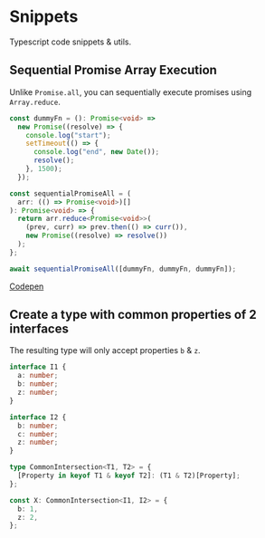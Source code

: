 # Snippets

Typescript code snippets &amp; utils.

## Sequential Promise Array Execution

Unlike `Promise.all`, you can sequentially execute promises using `Array.reduce`.

```ts
const dummyFn = (): Promise<void> =>
  new Promise((resolve) => {
    console.log("start");
    setTimeout(() => {
      console.log("end", new Date());
      resolve();
    }, 1500);
  });

const sequentialPromiseAll = (
  arr: (() => Promise<void>)[]
): Promise<void> => {
  return arr.reduce<Promise<void>>(
    (prev, curr) => prev.then(() => curr()),
    new Promise((resolve) => resolve())
  );
};

await sequentialPromiseAll([dummyFn, dummyFn, dummyFn]);
```

[Codepen](https://codepen.io/abelflopes/pen/PoKayWy)

## Create a type with common properties of 2 interfaces

The resulting type will only accept properties `b` & `z`.

```ts
interface I1 {
  a: number;
  b: number;
  z: number;
}

interface I2 {
  b: number;
  c: number;
  z: number;
}

type CommonIntersection<T1, T2> = {
  [Property in keyof T1 & keyof T2]: (T1 & T2)[Property];
};

const X: CommonIntersection<I1, I2> = {
  b: 1,
  z: 2,
};
```
